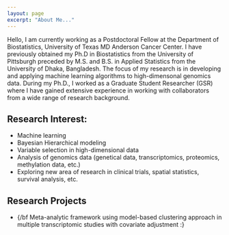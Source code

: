```yaml
---
layout: page
excerpt: "About Me..."
---
```

Hello, I am currently working as a Postdoctoral Fellow at the Department of Biostatistics, University of Texas MD Anderson Cancer Center. I have previously obtained my Ph.D in Biostatistics from the University of Pittsburgh preceded by M.S. and B.S. in Applied Statistics from the University of Dhaka, Bangladesh. The focus of my research is in developing and applying machine learning algorithms to high-dimensonal genomics data. During my Ph.D., I worked as a Graduate Student Researcher (GSR) where I have gained extensive experience in working with collaborators from a wide range of research background. 


## Research Interest:

- Machine learning
- Bayesian Hierarchical modeling
- Variable selection in high-dimensional data
- Analysis of genomics data (genetical data, transcriptomics, proteomics, methylation data, etc.)
- Exploring new area of research in clinical trials, spatial statistics, survival analysis, etc.

## Research Projects

- {/bf Meta-analytic framework using model-based clustering approach in multiple transcriptomic studies with covariate adjustment :}
